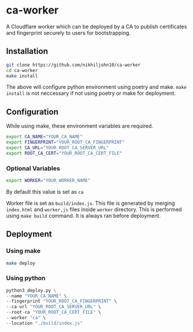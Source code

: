 # ca-worker
A Cloudflare worker which can be deployed by a CA to publish certificates and fingerprint securely to users for bootstrapping.

## Installation

```bash
git clone https://github.com/nikhiljohn10/ca-worker
cd ca-worker
make install
```
The above will configure python environment using poetry and make. `make install` is not neccessary if not using poetry or make for deployment.

## Configuration

While using make, these environment variables are required.
```bash
export CA_NAME="YOUR_CA_NAME"
export FINGERPRINT="YOUR_ROOT_CA_FINGERPRINT"
export CA_URL="YOUR_ROOT_CA_SERVER_URL"
export ROOT_CA_CERT="YOUR_ROOT_CA_CERT_FILE"
```

### Optional Variables

```bash
export WORKER="YOUR_WORKER_NAME"
```
By default this value is set as `ca`

Worker file is set as `build/index.js`. This file is generated by merging `index.html` and `worker,js` files inside `worker` directory. This is performed using `make build` command. It is always ran before deployment.

## Deployment

### Using make

```bash
make deploy
```

### Using python

```python
python3 deploy.py \
--name "YOUR_CA_NAME" \
--fingerprint "YOUR_ROOT_CA_FINGERPRINT" \
--ca-url "YOUR_ROOT_CA_SERVER_URL" \
--root-ca "YOUR_ROOT_CA_CERT_FILE" \
--worker "ca" \
--location "./build/index.js"
```

